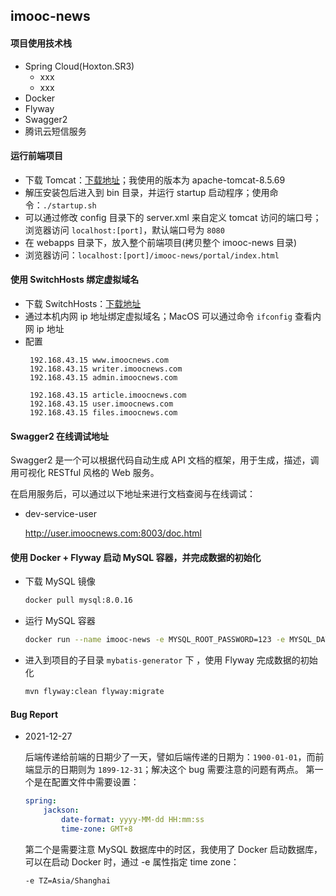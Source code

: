 ## imooc-news

#### 项目使用技术栈

- Spring Cloud(Hoxton.SR3)
    - xxx
    - xxx
- Docker
- Flyway
- Swagger2
- 腾讯云短信服务

#### 运行前端项目

- 下载 Tomcat：[下载地址](https://tomcat.apache.org/)；我使用的版本为 apache-tomcat-8.5.69
- 解压安装包后进入到 bin 目录，并运行 startup 启动程序；使用命令：`./startup.sh`
- 可以通过修改 config 目录下的 server.xml 来自定义 tomcat 访问的端口号；浏览器访问 `localhost:[port]`，默认端口号为 `8080`
- 在 webapps 目录下，放入整个前端项目(拷贝整个 imooc-news 目录)
- 浏览器访问：`localhost:[port]/imooc-news/portal/index.html`

#### 使用 SwitchHosts 绑定虚拟域名

- 下载 SwitchHosts：[下载地址](https://swh.app/zh/)
- 通过本机内网 ip 地址绑定虚拟域名；MacOS 可以通过命令 `ifconfig` 查看内网 ip 地址
- 配置
    ```properties
     192.168.43.15 www.imoocnews.com
     192.168.43.15 writer.imoocnews.com
     192.168.43.15 admin.imoocnews.com
     
     192.168.43.15 article.imoocnews.com
     192.168.43.15 user.imoocnews.com
     192.168.43.15 files.imoocnews.com 
    ```

#### Swagger2 在线调试地址

Swagger2 是一个可以根据代码自动生成 API 文档的框架，用于生成，描述，调用可视化 RESTful 风格的 Web 服务。

在启用服务后，可以通过以下地址来进行文档查阅与在线调试：

- dev-service-user

    http://user.imoocnews.com:8003/doc.html
    
#### 使用 Docker + Flyway 启动 MySQL 容器，并完成数据的初始化

- 下载 MySQL 镜像
    ```bash
    docker pull mysql:8.0.16
    ```
- 运行 MySQL 容器   
    ```bash
    docker run --name imooc-news -e MYSQL_ROOT_PASSWORD=123 -e MYSQL_DATABASE=imooc-news-dev -e TZ=Asia/Shanghai -p 3306:3306 -d mysql
    ```
- 进入到项目的子目录 `mybatis-generator` 下 ，使用 Flyway 完成数据的初始化
    ```bash
    mvn flyway:clean flyway:migrate
    ```

#### Bug Report

- 2021-12-27
    
    后端传递给前端的日期少了一天，譬如后端传递的日期为：`1900-01-01`，而前端显示的日期则为 `1899-12-31`；解决这个 bug 需要注意的问题有两点。
    第一个是在配置文件中需要设置：
    ```yaml
    spring:
        jackson:
            date-format: yyyy-MM-dd HH:mm:ss
            time-zone: GMT+8
    ```
    第二个是需要注意 MySQL 数据库中的时区，我使用了 Docker 启动数据库，可以在启动 Docker 时，通过 -e 属性指定 time zone：
    ```bash
    -e TZ=Asia/Shanghai
    ```
